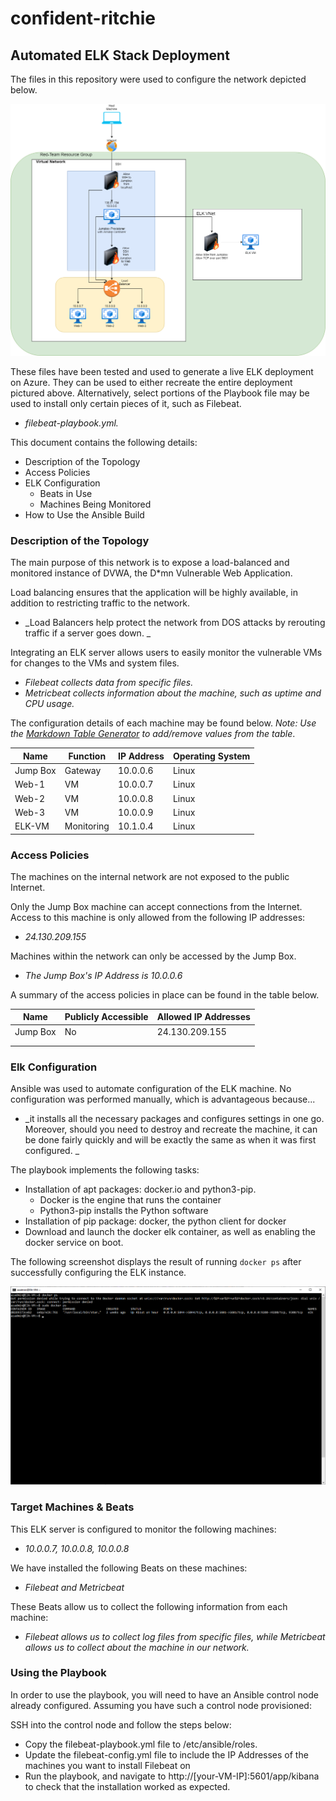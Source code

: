 # confident-ritchie

## Automated ELK Stack Deployment

The files in this repository were used to configure the network depicted below.

![VNet Diagram](Images/VNet_Diagram.png)

These files have been tested and used to generate a live ELK deployment on Azure. They can be used to either recreate the entire deployment pictured above. Alternatively, select portions of the Playbook file may be used to install only certain pieces of it, such as Filebeat.

  - _filebeat-playbook.yml._

This document contains the following details:
- Description of the Topology
- Access Policies
- ELK Configuration
  - Beats in Use
  - Machines Being Monitored
- How to Use the Ansible Build


### Description of the Topology

The main purpose of this network is to expose a load-balanced and monitored instance of DVWA, the D*mn Vulnerable Web Application.

Load balancing ensures that the application will be highly available, in addition to restricting traffic to the network.
- _Load Balancers help protect the network from DOS attacks by rerouting traffic if a server goes down. _

Integrating an ELK server allows users to easily monitor the vulnerable VMs for changes to the VMs and system files.
- _Filebeat collects data from specific files._
- _Metricbeat collects information about the machine, such as uptime and CPU usage._

The configuration details of each machine may be found below.
_Note: Use the [Markdown Table Generator](http://www.tablesgenerator.com/markdown_tables) to add/remove values from the table_.

| Name     | Function   | IP Address | Operating System |
|----------|------------|------------|------------------|
| Jump Box | Gateway    | 10.0.0.6   | Linux            |
| Web-1    | VM         | 10.0.0.7   | Linux            |
| Web-2    | VM         | 10.0.0.8   | Linux            |
| Web-3    | VM         | 10.0.0.9   | Linux            |
| ELK-VM   | Monitoring | 10.1.0.4   | Linux            |

### Access Policies

The machines on the internal network are not exposed to the public Internet. 

Only the Jump Box machine can accept connections from the Internet. Access to this machine is only allowed from the following IP addresses:
- _24.130.209.155_

Machines within the network can only be accessed by the Jump Box.
- _The Jump Box's IP Address is 10.0.0.6_

A summary of the access policies in place can be found in the table below.

| Name     | Publicly Accessible | Allowed IP Addresses |
|----------|---------------------|----------------------|
| Jump Box | No                  | 24.130.209.155       |
|          |                     |                      |
|          |                     |                      |

### Elk Configuration

Ansible was used to automate configuration of the ELK machine. No configuration was performed manually, which is advantageous because...
- _it installs all the necessary packages and configures settings in one go. Moreover, should you need to destroy and recreate the machine, it can be done fairly quickly and will be exactly the same as when it was first configured. _

The playbook implements the following tasks:
- Installation of apt packages: docker.io and python3-pip.
   - Docker is the engine that runs the container
   - Python3-pip installs the Python software
- Installation of pip package: docker, the python client for docker
- Download and launch the docker elk container, as well as enabling the docker service on boot.

The following screenshot displays the result of running `docker ps` after successfully configuring the ELK instance.

![docker ps](Images/docker_ps_output.png)

### Target Machines & Beats
This ELK server is configured to monitor the following machines:
- _10.0.0.7, 10.0.0.8, 10.0.0.8_

We have installed the following Beats on these machines:
- _Filebeat and Metricbeat_

These Beats allow us to collect the following information from each machine:
- _Filebeat allows us to collect log files from specific files, while Metricbeat allows us to collect about the machine in our network._

### Using the Playbook
In order to use the playbook, you will need to have an Ansible control node already configured. Assuming you have such a control node provisioned: 

SSH into the control node and follow the steps below:
- Copy the filebeat-playbook.yml file to /etc/ansible/roles.
- Update the filebeat-config.yml file to include the IP Addresses of the machines you want to install Filebeat on
- Run the playbook, and navigate to http://[your-VM-IP]:5601/app/kibana to check that the installation worked as expected.



